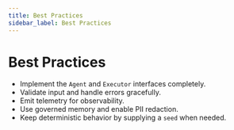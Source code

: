 ```yaml
---
title: Best Practices
sidebar_label: Best Practices
---
```


# Best Practices

- Implement the `Agent` and `Executor` interfaces completely.
- Validate input and handle errors gracefully.
- Emit telemetry for observability.
- Use governed memory and enable PII redaction.
- Keep deterministic behavior by supplying a `seed` when needed.
